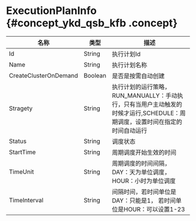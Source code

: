 # ExecutionPlanInfo {#concept_ykd_qsb_kfb .concept}

|名称|类型|描述|
|--|--|--|
|Id|String|执行计划Id|
|Name|String|执行计划名称|
|CreateClusterOnDemand|Boolean|是否是按需自动创建|
|Stragety|String|执行计划的运行策略，RUN\_MANUALLY：手动执行，只有当用户主动触发的时候才运行,SCHEDULE：周期调度，设置时间在指定的时间自动运行|
|Status|String|调度状态|
|StartTime|String|周期调度开始生效的时间|
|TimeUnit|String|周期调度的时间间隔，DAY：天为单位调度，HOUR：小时为单位调度|
|TimeInterval|String|间隔时间，若时间单位是DAY：只能是1， 若时间单位是HOUR：可以设置1-23|

